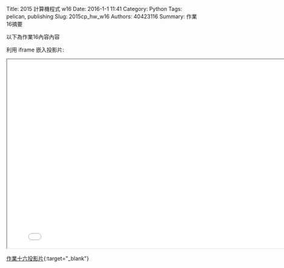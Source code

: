 Title: 2015 計算機程式 w16
Date: 2016-1-1 11:41
Category: Python
Tags: pelican, publishing
Slug: 2015cp_hw_w16
Authors: 40423116
Summary: 作業16摘要

以下為作業16內容內容

利用 iframe 嵌入投影片:

<iframe src="40423116_cp_w16_p.html" width="800" height="500"></iframe>

[作業十六投影片](40423116_cp_w16_p.html){:target="_blank"}
